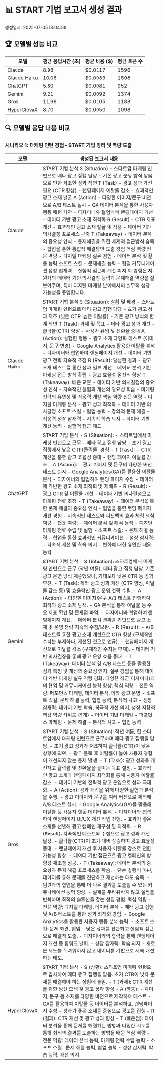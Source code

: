 # 📊 START 기법 보고서 생성 결과

생성일시: 2025-07-05 13:04:58


## 🏆 모델별 성능 비교

| 모델 | 평균 응답시간 (초) | 평균 비용 ($) | 평균 토큰 수 |
|------|------------------|-------------|-------------|
| Claude | 8.98 | $0.0117 | 1596 |
| Claude Haiku | 10.06 | $0.0039 | 1598 |
| ChatGPT | 5.80 | $0.0081 | 952 |
| Gemini | 9.21 | $0.0092 | 1374 |
| Grok | 11.98 | $0.0105 | 1188 |
| HyperClovaX | 8.70 | $0.0050 | 1098 |

## 🔍 모델별 응답 내용 비교

### 시나리오 1: 마케팅 인턴 경험 - START 기법 정리 및 역량 도출

| 모델 | 생성된 보고서 내용 |
|------|---------------------|
| Claude | START 기법 분석 S (Situation) - 스타트업 마케팅 인턴으로 메타 광고 집행 담당 - 기존 광고 운영 방식 답습으로 인한 저조한 성과 직면 T (Task) - 광고 성과 개선 필요 (CTR 향상) - 랜딩페이지 이탈률 감소 - 효과적인 광고 소재 발굴 A (Action) - 다양한 이미지/문구 버전으로 A/B 테스트 실시 - GA 데이터 분석을 통한 사용자 행동 패턴 파악 - 디자이너와 협업하여 랜딩페이지 개선 - 데이터 기반 광고 소재 최적화 R (Result) - CTR 지표 개선 - 효과적인 광고 소재 발굴 및 적용 - 데이터 기반 의사결정 프로세스 구축 T (Takeaway) - 데이터 분석의 중요성 인식 - 문제해결을 위한 체계적 접근방식 습득 - 협업을 통한 통합적 해결방안 도출 경험 핵심 역량 전문 역량 - 디지털 마케팅 실무 경험 - 데이터 분석 및 활용 능력 소프트 스킬 - 문제해결 능력 - 협업 커뮤니케이션 성장 잠재력 - 실험적 접근과 개선 의지 이 경험은 지원자의 데이터 기반 의사결정 능력과 문제해결 역량을 잘 보여주며, 특히 디지털 마케팅 분야에서의 실무적 성장 가능성을 증명합니다. |
| Claude Haiku | START 기법 분석 S (Situation): 상황 및 배경 - 스타트업 마케팅 인턴으로 메타 광고 집행 담당 - 초기 광고 성과 저조 (낮은 CTR, 높은 이탈률) - 기존 광고 방식의 한계 직면 T (Task): 과제 및 목표 - 메타 광고 성과 개선 - 클릭률(CTR) 향상 - 사용자 유입 및 전환율 증대 A (Action): 실행한 행동 - 광고 소재 다양화 테스트 (이미지, 문구 변경) - Google Analytics 활용한 이탈률 분석 - 디자이너와 협업하여 랜딩페이지 개선 - 데이터 기반 광고 전략 지속적 조정 R (Result): 달성한 결과 - 광고 소재 테스트를 통한 성과 일부 개선 - 데이터 분석 기반 마케팅 접근 방식 확립 - 광고 효율성 점진적 향상 T (Takeaway): 배운 교훈 - 데이터 기반 의사결정의 중요성 인식 - 지속적인 실험과 개선의 필요성 학습 - 마케팅 전략의 유연성 및 적응력 개발 핵심 역량 전문 역량 - 디지털 마케팅 분석 - 광고 성과 최적화 - 데이터 기반 의사결정 소프트 스킬 - 협업 능력 - 창의적 문제 해결 - 적응력 성장 잠재력 - 지속적 학습 의지 - 데이터 기반 개선 능력 - 실험적 접근 태도 |
| ChatGPT | START 기법 분석 - S (Situation): - 스타트업에서 마케팅 인턴으로 근무 - 메타 광고 집행 담당 - 초기 광고 집행에서 낮은 CTR(클릭률) 경험 - T (Task): - CTR 개선을 통한 광고 효율성 증대 - 랜딩 페이지 이탈률 감소 - A (Action): - 광고 이미지 및 문구의 다양한 버전 테스트 실시 - Google Analytics(GA)를 활용한 이탈률 분석 - 디자이너와 협업하여 랜딩 페이지 수정 - 데이터에 기반한 광고 소재 최적화 및 재배포 - R (Result): - 광고 CTR 및 이탈률 개선 - 데이터 기반 의사결정으로 마케팅 전략 조정 - T (Takeaway): - 데이터 분석을 통한 문제 해결의 중요성 인식 - 협업을 통한 랜딩 페이지 개선 경험 - 지속적인 테스트와 피드백의 효과 체험 핵심 역량 - 전문 역량: - 데이터 분석 및 해석 능력 - 디지털 마케팅 전략 수립 및 실행 - 소프트 스킬: - 문제 해결 능력 - 협업을 통한 효과적인 커뮤니케이션 - 성장 잠재력: - 지속적 개선 및 학습 의지 - 변화에 대한 유연한 대응 능력 |
| Gemini | START 기법 분석 - S (Situation): 스타트업에서 마케팅 인턴으로 근무 (작년 여름). 메타 광고 집행 담당. 기존 광고 운영 방식 계승했으나, 기대보다 낮은 CTR 등 성과 부진. - T (Task): 메타 광고 성과 개선 (CTR 향상, 이탈률 감소 등) 및 효율적인 광고 운영 전략 수립. - A (Action): - 다양한 이미지/문구 A/B 테스트 진행하여 최적의 광고 소재 탐색. - GA 분석을 통해 이탈률 등 주요 지표 확인 및 문제점 파악. - 디자이너와 협업하여 랜딩페이지 개선. - 데이터 분석 결과를 기반으로 광고 소재 및 운영 전략 지속적 수정/보완. - R (Result): - A/B 테스트를 통한 광고 소재 개선으로 CTR 향상 (구체적인 수치는 부재하나, 개선된 것으로 언급). - 랜딩페이지 개선으로 이탈률 감소 (구체적인 수치는 부재). - 데이터 기반 의사결정을 통해 광고 운영 효율 증대. - T (Takeaway): 데이터 분석 및 A/B 테스트 등을 활용한 성과 측정 및 개선의 중요성 인지. 실무 경험을 통해 데이터 기반 마케팅 실무 역량 강화. 다양한 직군(디자이너)과의 협업 및 커뮤니케이션 능력 향상. 핵심 역량 - 전문 역량: 퍼포먼스 마케팅, 데이터 분석, 메타 광고 운영 - 소프트 스킬: 문제 해결 능력, 협업 능력, 분석적 사고 - 성장 잠재력: 데이터 기반 학습, 적극적 개선 의지, 성장 지향적 핵심 역량 키워드 (5개) - 데이터 기반 마케팅 - 퍼포먼스 마케팅 - 문제 해결 - 분석적 사고 - 협업 능력 |
| Grok | START 기법 분석 - S (Situation): 작년 여름, 한 스타트업에서 마케팅 인턴으로 근무하며 메타 광고 집행을 담당. - 초기 광고 성과가 저조하여 클릭률(CTR)이 낮은 상황에 직면. - 광고 클릭 후 이탈률이 높아 사용자 경험이 개선되지 않는 문제 발생. - T (Task): 광고 성과를 개선하고 클릭률 및 전환율을 높이는 목표 설정. - 효과적인 광고 소재와 랜딩페이지 최적화를 통해 사용자 이탈률 감소. - 데이터 기반의 전략적 광고 운영으로 성과 극대화. - A (Action): 성과 개선을 위해 다양한 실험과 분석을 수행. - 광고 이미지와 문구를 여러 버전으로 제작해 A/B 테스트 실시. - Google Analytics(GA)를 활용해 이탈률 등 사용자 행동 데이터 분석. - 디자이너와 협력하여 랜딩페이지 UI/UX 개선 작업 진행. - 효과가 좋은 소재를 선별해 광고 캠페인 재구성 및 최적화. - R (Result): 지속적인 테스트와 수정으로 광고 성과 개선 달성. - 클릭률(CTR)이 초기 대비 상승하며 광고 효율성 증대. - 랜딩페이지 개선 후 사용자 이탈률 감소로 전환 가능성 향상. - 데이터 기반 접근으로 광고 캠페인의 방향성 재조정 성공. - T (Takeaway): 데이터 분석의 중요성과 문제 해결 프로세스를 학습. - 단순 실행이 아닌, 데이터를 통해 문제를 진단하고 개선하는 태도 습득. - 팀원과의 협업을 통해 더 나은 결과를 도출할 수 있는 커뮤니케이션 능력 향상. - 실패를 두려워하지 않고 실험을 반복하며 최적의 솔루션을 찾는 성장 경험. 핵심 역량 - 전문 역량: 디지털 마케팅, 데이터 분석 - 메타 광고 집행 및 A/B 테스트를 통한 성과 최적화 경험. - Google Analytics를 활용한 사용자 행동 분석 능력. - 소프트 스킬: 문제 해결, 협업 - 낮은 성과를 진단하고 실험적 접근으로 해결책 도출. - 디자이너와의 협력을 통해 랜딩페이지 개선 등 팀워크 발휘. - 성장 잠재력: 학습 의지 - 새로운 시도를 두려워하지 않고 데이터를 기반으로 지속 개선하는 태도. |
| HyperClovaX | START 기법 분석 - S (상황): 스타트업 마케팅 인턴으로 입사하여 메타 광고 집행을 맡음. 초기 CTR이 낮아 문제를 해결해야 하는 상황에 놓임. - T (과제): CTR 개선을 위한 방안 모색 및 광고 성과 향상 - A (행동): - 이미지, 문구 등 소재를 다양한 버전으로 제작하여 테스트 - GA를 활용하여 이탈률 등 데이터를 분석하고, 랜딩페이지 수정 - 성과가 좋은 소재를 중심으로 광고를 집행 - R (결과): CTR 개선 및 광고 성과 향상 - T (배운점): 데이터 분석을 통해 문제를 해결하는 방법과 다양한 시도를 통해 최적의 결과를 도출하는 방법을 배움 핵심 역량 - 전문 역량: 데이터 분석 능력, 마케팅 전략 수립 능력 - 소프트 스킬 : 문제 해결 능력, 협업 능력 - 성장 잠재력: 학습 능력, 개선 의지 |
